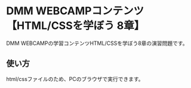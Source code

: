 # DMM WEBCAMPコンテンツ【HTML/CSSを学ぼう 8章】
DMM WEBCAMPの学習コンテンツHTML/CSSを学ぼう8章の演習問題です。
## 使い方
html/cssファイルのため、PCのブラウザで実行できます。
